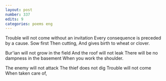 ```yaml
---
layout: post
number: 337
edits: 9
categories: poems eng
---
```


Trouble will not come without an invitation
Every consequence is preceded by a cause.
Sow first
Then cutting,
And gives birth to wheat or clover.

Bur'ian will not grow in the field 
And the roof will not leak
There will be no dampness in the basement
When you work the shoulder.

The enemy will not attack 
The thief does not dig
Trouble will not come 
When taken care of,
